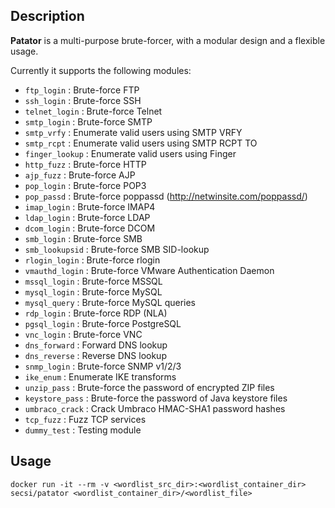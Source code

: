 ## Description
**Patator** is a multi-purpose brute-forcer, with a modular design and a flexible usage.

Currently it supports the following modules:
* `ftp_login` : Brute-force FTP
* `ssh_login` : Brute-force SSH
* `telnet_login` : Brute-force Telnet
* `smtp_login` : Brute-force SMTP
* `smtp_vrfy` : Enumerate valid users using SMTP VRFY
* `smtp_rcpt` : Enumerate valid users using SMTP RCPT TO
* `finger_lookup` : Enumerate valid users using Finger
* `http_fuzz` : Brute-force HTTP
* `ajp_fuzz` : Brute-force AJP
* `pop_login` : Brute-force POP3
* `pop_passd` : Brute-force poppassd (http://netwinsite.com/poppassd/)
* `imap_login` : Brute-force IMAP4
* `ldap_login` : Brute-force LDAP
* `dcom_login` : Brute-force DCOM
* `smb_login` : Brute-force SMB
* `smb_lookupsid` : Brute-force SMB SID-lookup
* `rlogin_login` : Brute-force rlogin
* `vmauthd_login` : Brute-force VMware Authentication Daemon
* `mssql_login` : Brute-force MSSQL
* `mysql_login` : Brute-force MySQL
* `mysql_query` : Brute-force MySQL queries
* `rdp_login` : Brute-force RDP (NLA)
* `pgsql_login` : Brute-force PostgreSQL
* `vnc_login` : Brute-force VNC
* `dns_forward` : Forward DNS lookup
* `dns_reverse` : Reverse DNS lookup
* `snmp_login` : Brute-force SNMP v1/2/3
* `ike_enum` : Enumerate IKE transforms
* `unzip_pass` : Brute-force the password of encrypted ZIP files
* `keystore_pass` : Brute-force the password of Java keystore files
* `umbraco_crack` : Crack Umbraco HMAC-SHA1 password hashes
* `tcp_fuzz` : Fuzz TCP services
* `dummy_test` : Testing module

## Usage
```
docker run -it --rm -v <wordlist_src_dir>:<wordlist_container_dir> secsi/patator <wordlist_container_dir>/<wordlist_file>
```
